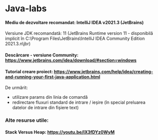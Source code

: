 # Java-labs

#### Mediu de dezvoltare recomandat: IntelliJ IDEA v2021.3 (JetBrains)

Versiune JDK recomandată: 11 (JetBrains Runtime version 11 - disponibilă implicit în C:\Program Files\JetBrains\IntelliJ IDEA Community Edition 2021.3.n\jbr)

#### Descărcare - versiune Community:  https://www.jetbrains.com/idea/download/#section=windows

#### Tutorial creare proiect: https://www.jetbrains.com/help/idea/creating-and-running-your-first-java-application.html

De urmărit:
- utilizare params din linia de comandă
- redirectare fluxuri standard de intrare / ieșire (în special preluarea datelor de intrare din fișiere text)

### Alte resurse utile: 
#### Stack Versus Heap: https://youtu.be/IX3fDYz0WyM
